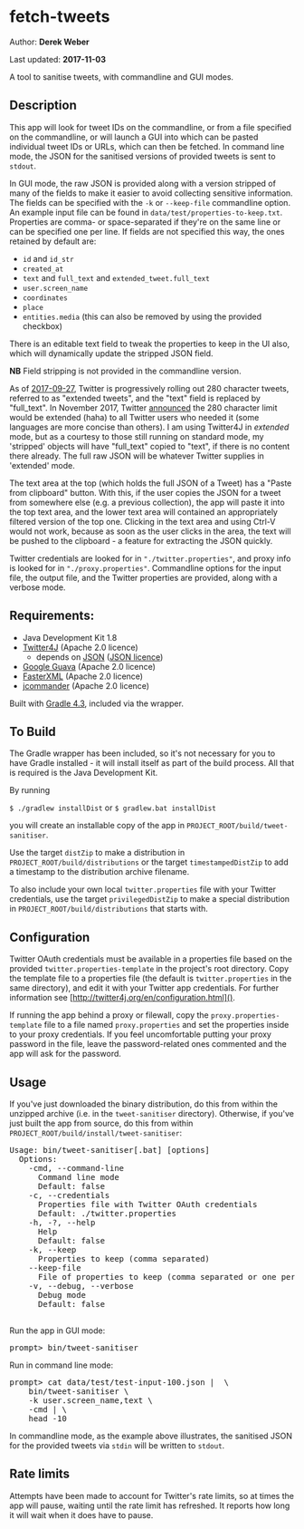 # fetch-tweets

Author: **Derek Weber**

Last updated: **2017-11-03**

A tool to sanitise tweets, with commandline and GUI modes.


## Description

This app will look for tweet IDs on the commandline, or from a file specified on
the commandline, or will launch a GUI into which can be pasted individual tweet IDs
or URLs, which can then be fetched. In command line mode, the JSON for the sanitised
versions of provided tweets is sent to `stdout`.
 
In GUI mode, the raw JSON is provided along with a version stripped of many of the
fields to make it easier to avoid collecting sensitive information. The fields can be
specified with the `-k` or `--keep-file` commandline option. An example input file
can be found in `data/test/properties-to-keep.txt`. Properties are comma- or 
space-separated if they're on the same line or can be specified one per line. If 
fields are not specified this way, the ones retained by default are:

 + `id` and `id_str`
 + `created_at`
 + `text` and `full_text` and `extended_tweet.full_text`
 + `user.screen_name`
 + `coordinates`
 + `place`
 + `entities.media` (this can also be removed by using the provided checkbox)
 
There is an editable text field to tweak the properties to keep in the UI also,
which will dynamically update the stripped JSON field.

**NB** Field stripping is not provided in the commandline version.

As of [2017-09-27](https://developer.twitter.com/en/docs/tweets/tweet-updates),
Twitter is progressively rolling out 280 character tweets, referred to as 
"extended tweets", and the "text" field is replaced by "full_text". In November
2017, Twitter [announced](https://blog.twitter.com/official/en_us/topics/product/2017/tweetingmadeeasier.html)
the 280 character limit would be extended (haha) to all Twitter users who needed
it (some languages are more concise than others). I am using Twitter4J in
_extended_ mode, but as a courtesy to those still running on standard mode, my
'stripped' objects will have "full_text" copied to "text", if there is no content
there already. The full raw JSON will be whatever Twitter supplies in 'extended' mode.

The text area at the top (which holds the full JSON of a Tweet) has a "Paste from
clipboard" button. With this, if the user copies the JSON for a tweet from 
somewhere else (e.g. a previous collection), the app will paste it into the top
text area, and the lower text area will contained an appropriately filtered version 
of the top one. Clicking in the text area and using Ctrl-V would not work, because
as soon as the user clicks in the area, the text will be pushed to the clipboard -
a feature for extracting the JSON quickly.

Twitter credentials are looked for in `"./twitter.properties"`, and proxy info
is looked for in `"./proxy.properties"`. Commandline options for the input file,
the output file, and the Twitter properties are provided, along with a verbose
mode.


## Requirements:

 + Java Development Kit 1.8
 + [Twitter4J](http://twitter4j.org) (Apache 2.0 licence)
   + depends on [JSON](http://json.org) ([JSON licence](http://www.json.org/license.html))
 + [Google Guava](https://github.com/google/guava) (Apache 2.0 licence) 
 + [FasterXML](http://wiki.fasterxml.com/JacksonHome) (Apache 2.0 licence)
 + [jcommander](http://jcommander.org) (Apache 2.0 licence)

Built with [Gradle 4.3](http://gradle.org), included via the wrapper.


## To Build

The Gradle wrapper has been included, so it's not necessary for you to have
Gradle installed - it will install itself as part of the build process. All that
is required is the Java Development Kit.

By running

`$ ./gradlew installDist` or `$ gradlew.bat installDist`

you will create an installable copy of the app in `PROJECT_ROOT/build/tweet-sanitiser`.

Use the target `distZip` to make a distribution in `PROJECT_ROOT/build/distributions`
or the target `timestampedDistZip` to add a timestamp to the distribution archive
filename.

To also include your own local `twitter.properties` file with your Twitter
credentials, use the target `privilegedDistZip` to make a special distribution
in `PROJECT_ROOT/build/distributions` that starts with.


## Configuration

Twitter OAuth credentials must be available in a properties file based on the
provided `twitter.properties-template` in the project's root directory. Copy the
template file to a properties file (the default is `twitter.properties` in the
same directory), and edit it with your Twitter app credentials. For further
information see [http://twitter4j.org/en/configuration.html]().

If running the app behind a proxy or filewall, copy the
`proxy.properties-template` file to a file named `proxy.properties` and set the
properties inside to your proxy credentials. If you feel uncomfortable putting
your proxy password in the file, leave the password-related ones commented and
the app will ask for the password.


## Usage
If you've just downloaded the binary distribution, do this from within the
unzipped archive (i.e. in the `tweet-sanitiser` directory). Otherwise, if you've
just built the app from source, do this from within
`PROJECT_ROOT/build/install/tweet-sanitiser`:

<pre>
Usage: bin/tweet-sanitiser[.bat] [options]
  Options:
    -cmd, --command-line
      Command line mode
      Default: false
    -c, --credentials
      Properties file with Twitter OAuth credentials
      Default: ./twitter.properties
    -h, -?, --help
      Help
      Default: false
    -k, --keep
      Properties to keep (comma separated)
    --keep-file
      File of properties to keep (comma separated or one per line)
    -v, --debug, --verbose
      Debug mode
      Default: false

</pre>

Run the app in GUI mode:
<pre>
prompt> bin/tweet-sanitiser
</pre>

Run in command line mode:
<pre>
prompt> cat data/test/test-input-100.json |  \
    bin/tweet-sanitiser \
    -k user.screen_name,text \
    -cmd | \
    head -10
</pre>

In commandline mode, as the example above illustrates, the sanitised JSON for
the provided tweets via `stdin` will be written to `stdout`.

## Rate limits

Attempts have been made to account for Twitter's rate limits, so at times the
app will pause, waiting until the rate limit has refreshed. It reports how long
it will wait when it does have to pause.
